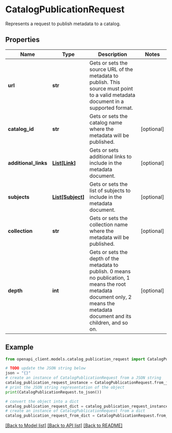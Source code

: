 # CatalogPublicationRequest

Represents a request to publish metadata to a catalog.

## Properties

Name | Type | Description | Notes
------------ | ------------- | ------------- | -------------
**url** | **str** | Gets or sets the source URL of the metadata to publish.  This source must point to a valid metadata document in a supported format. | 
**catalog_id** | **str** | Gets or sets the catalog name where the metadata will be published. | [optional] 
**additional_links** | [**List[Link]**](Link.md) | Gets or sets additional links to include in the metadata document. | [optional] 
**subjects** | [**List[Subject]**](Subject.md) | Gets or sets the list of subjects to include in the metadata document. | [optional] 
**collection** | **str** | Gets or sets the collection name where the metadata will be published. | [optional] 
**depth** | **int** | Gets or sets the depth of the metadata to publish.  0 means no publication, 1 means the root metadata document only, 2 means the metadata document and its children, and so on. | [optional] 

## Example

```python
from openapi_client.models.catalog_publication_request import CatalogPublicationRequest

# TODO update the JSON string below
json = "{}"
# create an instance of CatalogPublicationRequest from a JSON string
catalog_publication_request_instance = CatalogPublicationRequest.from_json(json)
# print the JSON string representation of the object
print(CatalogPublicationRequest.to_json())

# convert the object into a dict
catalog_publication_request_dict = catalog_publication_request_instance.to_dict()
# create an instance of CatalogPublicationRequest from a dict
catalog_publication_request_from_dict = CatalogPublicationRequest.from_dict(catalog_publication_request_dict)
```
[[Back to Model list]](../README.md#documentation-for-models) [[Back to API list]](../README.md#documentation-for-api-endpoints) [[Back to README]](../README.md)


